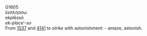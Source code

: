 G1605  
ἐκπλήσσω  
ekplēssō  
*ek-place‘-so*  
From [1537](g1537) and [4141](g4141) to *strike* with astonishment: -
amaze, astonish.  

